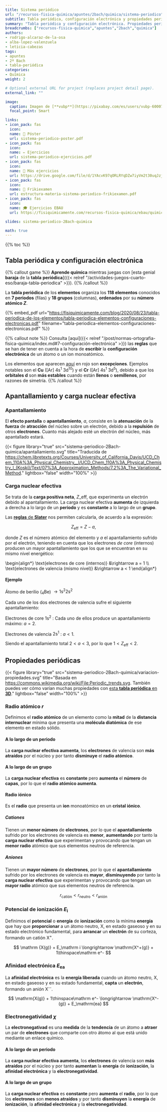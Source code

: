 ```yaml
---
title: Sistema periódico
url: "/recursos-fisica-quimica/apuntes/2bach/quimica/sistema-periodico"
subtitle: Tabla periódica, configuración electrónica y propiedades periódicas
summary: "Tabla periódica y configuración electrónica. Propiedades periódicas."
breadcrumbs: ["recursos-fisica-quimica","apuntes","2bach","quimica"]
authors:
- rodrigo-alcaraz-de-la-osa
- alba-lopez-valenzuela
- leticia-cabezas
tags:
- apuntes
- 2º Bach
- tabla-periódica
categories:
- Química
weight: 2

# Optional external URL for project (replaces project detail page).
external_link: ""

image:
  caption: Imagen de [**vubp**](https://pixabay.com/es/users/vubp-6000785/) en [Pixabay](https://pixabay.com/es/)
  focal_point: Smart

links:  
- icon_pack: fas
  icon: 
  name: 📜 Póster
  url: sistema-periodico-poster.pdf
- icon_pack: fas
  icon:
  name: ✏️ Ejercicios
  url: sistema-periodico-ejercicios.pdf   
- icon_pack: fas
  icon:
  name: 🔗 Más ejercicios
  url: https://drive.google.com/file/d/1YAcvK97qORLRYqDZw7iyVm2t30uqJzjm/view
- icon_pack: fas
  icon:
  name: 📝 Frikiexamen
  url: estructura-materia-sistema-periodico-frikiexamen.pdf  
- icon_pack: fas
  icon:
  name: 🎓 Ejercicios EBAU
  url: https://fisiquimicamente.com/recursos-fisica-quimica/ebau/quimica/por-temas/sistema-periodico/

slides: sistema-periodico-2Bach-quimica

math: true
---
```


{{% toc %}}

## Tabla periódica y configuración electrónica

{{% callout game %}}
**Aprende química** mientras juegas con [esta genial **baraja** de la **tabla** **periódica**]({{< relref "/actividades-juegos-cuarto-eso/baraja-tabla-periodica" >}}).
{{% /callout %}}

La **tabla periódica** de los **elementos** organiza los **118 elementos** conocidos en **7 periodos** (filas) y **18 grupos** (columnas), **ordenados** por su **número atómico $Z$**.

{{% embed_pdf url="https://fisiquimicamente.com/blog/2020/08/23/tabla-periodica-de-los-elementos/tabla-periodica-elementos-configuraciones-electronicas.pdf" filename="tabla-periodica-elementos-configuraciones-electronicas.pdf" %}}

{{% callout note %}}
Consulta [aquí]({{< relref "/post/normas-ortografia-fisica-quimica/index.md#7-configuración-electrónica" >}}) las **reglas** que se han de tener en cuenta a la hora de **escribir** la **configuración electrónica** de un átomo o un ion monoatómico.

Los elementos que aparecen [aquí](https://ptable.com/#Electrones/Expanded) en rojo son **excepciones**. Ejemplos notables son el **Cu** ([Ar] 4s<sup>1</sup> 3d<sup>10</sup>) y el **Cr** ([Ar] 4s<sup>1</sup> 3d<sup>5</sup>), debido a que los **orbitales d** son **más estables** cuando están **llenos** o **semillenos**, por razones de simetría.
{{% /callout %}}

<!-- {{< figure library="true" src="sistema-periodico-2Bach-quimica/tabla-periodica-elementos.png" title="Descárgate esta **tabla periódica** en PDF de alta resolución [aquí](https://fisiquimicamente.com/recursos-fisica-quimica/apuntes/2bach/quimica/sistema-periodico/tabla-periodica-elementos.pdf) (cada **elemento** es un **enlace** que te lleva a su página de la **Wikipedia**)." lightbox="true" >}} -->

## Apantallamiento y carga nuclear efectiva

### Apantallamiento
El **efecto pantalla** o **apantallamiento**, $a$, consiste en la **atenuación** de la **fuerza** de **atracción** del núcleo sobre un electrón, debido a la **repulsión** de otros **electrones**. Cuanto más alejado esté un electrón del núcleo, más apantallado estará.

{{< figure library="true" src="sistema-periodico-2Bach-quimica/apantallamiento.svg" title="Traducida de https://chem.libretexts.org/Courses/University_of_California_Davis/UCD_Chem_110A%3A_Physical_Chemistry__I/UCD_Chem_110A%3A_Physical_Chemistry_I_(Koski)/Text/07%3A_Approximation_Methods/7.2%3A_The_Variational_Method." lightbox="false" width="100%" >}}

### Carga nuclear efectiva
Se trata de la **carga positiva neta**, $Z\_\mathrm{eff}$, que experimenta un electrón debido al apantallamiento. La carga nuclear efectiva **aumenta** de izquierda a derecha a lo largo de un **periodo** y es **constante** a lo largo de un **grupo**.

Las [**reglas** de **Slater**](https://es.wikipedia.org/wiki/Reglas_de_Slater) nos permiten calcularla, de acuerdo a la expresión:

$$
Z_\mathrm{eff} = Z - a,
$$

donde $Z$ es el número atómico del elemento y $a$ el apantallamiento sufrido por el electrón, teniendo en cuenta que los electrones *de core* (internos) producen un mayor apantallamiento que los que se encuentran en su mismo nivel energético:

\begin{align*}
\text{electrones de core (internos)} &\rightarrow a = 1 \\\\
\text{electrones de valencia (mismo nivel)} &\rightarrow a < 1
\end{align*}

#### Ejemplo
Átomo de berilio (<sub>4</sub>Be) $\rightarrow \mathrm{1s^2 2s^2}$

Cada uno de los dos electrones de valencia sufre el siguiente apantallamiento:

Electrones de core $\mathrm{1s^2}$
: Cada uno de ellos produce un apantallamiento máximo: $a=2$.

Electrones de valencia $\mathrm{2s^1}$
: $a<1$.

Siendo el apantallamiento total $2<a<3$, por lo que $1<Z_\mathrm{eff}<2$.

## Propiedades periódicas

{{< figure library="true" src="sistema-periodico-2Bach-quimica/variacion-propiedades.svg" title="Basada en https://commons.wikimedia.org/wiki/File:Periodic_trends.svg. También puedes ver cómo varían muchas propiedades con [esta **tabla periódica** en **3D**](https://periodic.donghwi.dev)." lightbox="false" width="100%" >}}

### Radio atómico $r$
Definimos el **radio atómico** de un elemento como la **mitad** de la **distancia internuclear** mínima que presenta una **molécula diatómica** de ese elemento en estado sólido.

#### A lo largo de un periodo
La **carga nuclear efectiva aumenta**, los **electrones** de valencia son **más atraídos** por el núcleo y por tanto **disminuye** el **radio atómico**.

####	A lo largo de un grupo
La **carga nuclear efectiva** es **constante** pero **aumenta** el **número** de **capas**, por lo que el **radio atómico aumenta**.

#### Radio iónico
Es el **radio** que presenta un **ion** monoatómico en un **cristal iónico**.

##### Cationes
Tienen un **menor número** de **electrones**, por lo que el **apantallamiento** sufrido por los electrones de valencia es **menor**, **aumentando** por tanto la **carga nuclear efectiva** que experimentan y provocando que tengan un **menor radio** atómico que sus elementos neutros de referencia.

##### Aniones
Tienen un **mayor número** de **electrones**, por lo que el **apantallamiento** sufrido por los electrones de valencia es **mayor**, **disminuyendo** por tanto la **carga nuclear efectiva** que experimentan y provocando que tengan un **mayor radio** atómico que sus elementos neutros de referencia.

$$
r_\text{catión} < r_\text{neutro} < r_\text{anión}
$$

### Potencial de ionización $E_\mathrm i$
Definimos el **potencial** o **energía** de **ionización** como la mínima **energía** que hay que **proporcionar** a un átomo neutro, X, en estado gaseoso y en su estado electrónico fundamental, para **arrancar** un **electrón** de su corteza, formando un catión X<sup>+</sup>.

$$
\mathrm {X(g)} + E_\mathrm i \longrightarrow \mathrm{X^+(g)} + 1\thinspace\mathrm e^-
$$

### Afinidad electrónica $E_\mathrm{ea}$
La **afinidad electrónica** es la **energía liberada** cuando un átomo neutro, X, en estado gaseoso y en su estado fundamental, **capta** un **electrón**, formando un anión X<sup>--</sup>.

$$
\mathrm{X(g)} + 1\thinspace\mathrm e^- \longrightarrow \mathrm{X^-(g)} + E_\mathrm{ea}
$$	

### Electronegatividad $\chi$
La **electronegativad** es una **medida** de la **tendencia** de un átomo a **atraer** un par de **electrones** que comparte con otro átomo al que está unido mediante un enlace químico. 

#### A lo largo de un periodo
La **carga nuclear efectiva aumenta**, los **electrones** de valencia son **más atraídos** por el núcleo y por tanto **aumentan** la **energía** de **ionización**, la **afinidad electrónica** y la **electronegatividad**.

#### A lo largo de un grupo
La **carga nuclear efectiva** es **constante** pero **aumenta** el **radio**, por lo que los **electrones** son **menos atraídos** y por tanto **disminuyen** la **energía** de **ionización**, la **afinidad electrónica** y la **electronegatividad**.